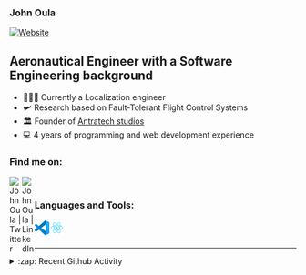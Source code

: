 ### John Oula

[![Website](https://img.shields.io/badge/Company-visit-blue)](https://www.antratechstudios.com)
<br>

## Aeronautical Engineer with a Software Engineering background

- 👨🏾‍💻 Currently a Localization engineer
- 🛩 Research based on Fault-Tolerant Flight Control Systems
- 🏛 Founder of [Antratech studios][website]
- 💻 4 years of programming and web development experience

### Find me on:

[<img align="left" alt="John Oula | Twitter"  width="22px" src="https://cdn.jsdelivr.net/npm/simple-icons@v3/icons/twitter.svg" />][twitter]
[<img align="left" alt="John Oula | LinkedIn" width="22px" src="https://cdn.jsdelivr.net/npm/simple-icons@v3/icons/linkedin.svg" />][linkedin]


<br />

### Languages and Tools:

<img align="left" alt="Visual Studio Code" width="26px" src="https://raw.githubusercontent.com/github/explore/80688e429a7d4ef2fca1e82350fe8e3517d3494d/topics/visual-studio-code/visual-studio-code.png" />

<img align="left" alt="HTML5" width="26px" src="https://raw.githubusercontent.com/github/explore/80688e429a7d4ef2fca1e82350fe8e3517d3494d/topics/react/react.png" />

<br />
<br />

---

<details>
  <summary>:zap: Recent Github Activity</summary>

</details>



[website]: https://www.antratechstudios.com
[twitter]: https://twitter.com/johnoula
[linkedin]: https://www.linkedin.com/in/johnoula/
